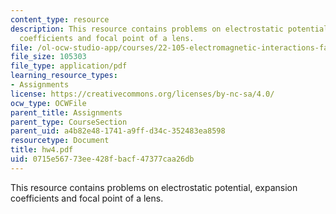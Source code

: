 ```yaml
---
content_type: resource
description: This resource contains problems on electrostatic potential, expansion
  coefficients and focal point of a lens.
file: /ol-ocw-studio-app/courses/22-105-electromagnetic-interactions-fall-2005/0715e56773ee428fbacf47377caa26db_hw4.pdf
file_size: 105303
file_type: application/pdf
learning_resource_types:
- Assignments
license: https://creativecommons.org/licenses/by-nc-sa/4.0/
ocw_type: OCWFile
parent_title: Assignments
parent_type: CourseSection
parent_uid: a4b82e48-1741-a9ff-d34c-352483ea8598
resourcetype: Document
title: hw4.pdf
uid: 0715e567-73ee-428f-bacf-47377caa26db
---
```

This resource contains problems on electrostatic potential, expansion coefficients and focal point of a lens.